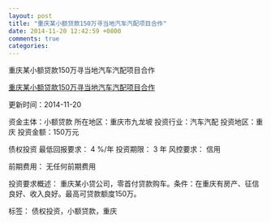```yaml
---
layout: post
title: "重庆某小额贷款150万寻当地汽车汽配项目合作"
date: 2014-11-20 12:42:59 +0800
comments: true
categories: 
---
```

重庆某小额贷款150万寻当地汽车汽配项目合作

[重庆某小额贷款150万寻当地汽车汽配项目合作](http://zijin.trjcn.com/detail_210402.html)

更新时间：2014-11-20

资金主体：小额贷款
所在地区：重庆市九龙坡
投资行业：汽车汽配
投资地区：重庆
投资金额：150万元

债权投资
最低回报要求：
                            4 %/年
                                                                                投资期限：
                            3 年
                                                                                                                                        风控要求：
                            信用

前期费用：
无任何前期费用

投资要求概述：
重庆某小贷公司，零首付贷款购车。条件：在重庆有房产、征信良好、收入良好。最高可贷款额度150万。

标签：
债权投资，小额贷款，重庆

